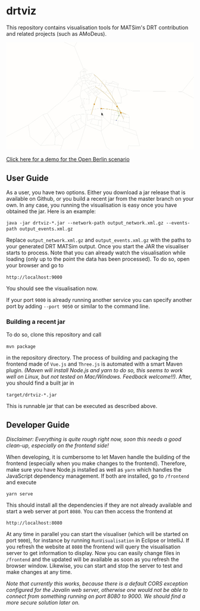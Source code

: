 # drtviz

This repository contains visualisation tools for MATSim's DRT contribution and related projects (such as AMoDeus).

![Demo](docs/demo.gif "Demo")

[Click here for a demo for the Open Berlin scenario](https://www.youtube.com/watch?v=ZNbW-7OQ7SY)

## User Guide

As a user, you have two options. Either you download a jar release that is available on Github, or you build a recent jar from the master branch on your own. In any case, you running the visualisation is easy once you have obtained the jar. Here is an example:

```
java -jar drtviz-*.jar --network-path output_network.xml.gz --events-path output_events.xml.gz
```

Replace `output_network.xml.gz` and `output_events.xml.gz` with the paths to your generated DRT MATSim output. Once you start the JAR the visualiser starts to process. Note that you can already watch the visualisation while loading (only up to the point the data has been processed). To do so, open your browser and go to

`http://localhost:9000`

You should see the visualisation now.

If your port `9000` is already running another service you can specify another port by adding
`--port 9050` or similar to the command line.

### Building a recent jar

To do so, clone this repository and call

`mvn package`

in the repository directory. The process of building and packaging the frontend made of `Vue.js` and `Three.js` is automated with a smart Maven plugin. *(Maven will install Node.js and yarn to do so, this seems to work well on Linux, but not tested on Mac/Windows. Feedback welcome!!)*. After, you should find a built jar in

`target/drtviz-*.jar`

This is runnable jar that can be executed as described above.

## Developer Guide

*Disclaimer: Everything is quite rough right now, soon this needs a good clean-up, especially on the frontend side!*

When developing, it is cumbersome to let Maven handle the building of the frontend
(especially when you make changes to the frontend). Therefore, make sure you have
Node.js installed as well as `yarn` which handles the JavaScript dependency
management. If both are installed, go to `/frontend` and execute

```
yarn serve
```

This should install all the dependencies if they are not already available
and start a web server at port `8080`. You can then access the frontend at

```
http://localhost:8080
```

At any time in parallel you can start the visualiser (which will be started
on port `9000`), for instance by running `RunVisualisation` in Eclipse or IntelliJ.
If you refresh the website at `8080` the frontend will query
the visualisation server to get information to display. Now you can easily
change files in `/frontend` and the updated will be available as soon as you
refresh the browser window. Likewise, you can start and stop the server to
test and make changes at any time.

*Note that currently this works, because there is a default CORS exception
configured for the Javalin web server, otherwise one would not be able to
connect from something running on port 8080 to 9000. We should find a more
secure solution later on.*
